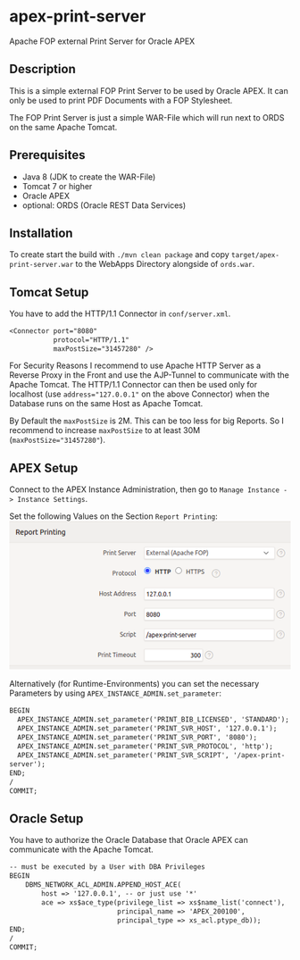 # apex-print-server
Apache FOP external Print Server for Oracle APEX

## Description
This is a simple external FOP Print Server to be used by Oracle APEX.
It can only be used to print PDF Documents with a FOP Stylesheet.

The FOP Print Server is just a simple WAR-File which will run
next to ORDS on the same Apache Tomcat.

## Prerequisites
* Java 8 (JDK to create the WAR-File)
* Tomcat 7 or higher
* Oracle APEX
* optional: ORDS (Oracle REST Data Services)

## Installation
To create start the build with `./mvn clean package` and copy 
`target/apex-print-server.war` to the WebApps Directory alongside of `ords.war`.

## Tomcat Setup
You have to add the HTTP/1.1 Connector in `conf/server.xml`.
```
<Connector port="8080" 
           protocol="HTTP/1.1"
           maxPostSize="31457280" />
```
For Security Reasons I recommend to use Apache HTTP Server as a Reverse Proxy in the
Front and use the AJP-Tunnel to communicate with the Apache Tomcat.
The HTTP/1.1 Connector can then be used only for localhost (use `address="127.0.0.1"`
on the above Connector) when the Database runs on the same Host as Apache Tomcat.

By Default the `maxPostSize` is 2M. This can be too less for big Reports.
So I recommend to increase `maxPostSize` to at least 30M (`maxPostSize="31457280"`).

## APEX Setup
Connect to the APEX Instance Administration, then go to `Manage Instance -> Instance Settings`.

Set the following Values on the Section `Report Printing`:
![Report Printing Settings](report_printing_settings.png)

Alternatively (for Runtime-Environments) you can set the necessary Parameters by using `APEX_INSTANCE_ADMIN.set_parameter`:
```
BEGIN
  APEX_INSTANCE_ADMIN.set_parameter('PRINT_BIB_LICENSED', 'STANDARD');
  APEX_INSTANCE_ADMIN.set_parameter('PRINT_SVR_HOST', '127.0.0.1');
  APEX_INSTANCE_ADMIN.set_parameter('PRINT_SVR_PORT', '8080');
  APEX_INSTANCE_ADMIN.set_parameter('PRINT_SVR_PROTOCOL', 'http');
  APEX_INSTANCE_ADMIN.set_parameter('PRINT_SVR_SCRIPT', '/apex-print-server');
END;
/
COMMIT;
```

## Oracle Setup
You have to authorize the Oracle Database that Oracle APEX can communicate with the
Apache Tomcat.

```
-- must be executed by a User with DBA Privileges
BEGIN
    DBMS_NETWORK_ACL_ADMIN.APPEND_HOST_ACE(
        host => '127.0.0.1', -- or just use '*'
        ace => xs$ace_type(privilege_list => xs$name_list('connect'),
                           principal_name => 'APEX_200100',
                           principal_type => xs_acl.ptype_db));
END;
/
COMMIT;
```